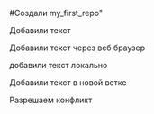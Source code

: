 #Создали my_first_repo" 

Добавили текст

Добавили текст через веб браузер

добавили текст локально

Добавили текст в новой ветке

Разрешаем конфликт
